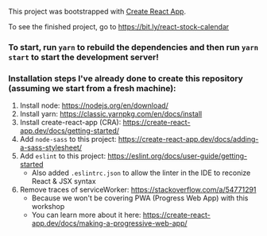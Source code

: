 This project was bootstrapped with [Create React App](https://github.com/facebook/create-react-app).

To see the finished project, go to https://bit.ly/react-stock-calendar

### To start, run `yarn` to rebuild the dependencies and then run `yarn start` to start the development server!

### Installation steps I've already done to create this repository (assuming we start from a fresh machine):
1. Install node: https://nodejs.org/en/download/
1. Install yarn: https://classic.yarnpkg.com/en/docs/install
1. Install create-react-app (CRA): https://create-react-app.dev/docs/getting-started/
1. Add `node-sass` to this project: https://create-react-app.dev/docs/adding-a-sass-stylesheet/
1. Add `eslint` to this project: https://eslint.org/docs/user-guide/getting-started
    - Also added `.eslintrc.json` to allow the linter in the IDE to reconize React & JSX syntax
1. Remove traces of serviceWorker: https://stackoverflow.com/a/54771291
    - Because we won't be covering PWA (Progress Web App) with this workshop
    - You can learn more about it here: https://create-react-app.dev/docs/making-a-progressive-web-app/

